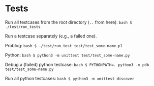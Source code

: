 Tests
=====

Run all testcases from the root directory (`..` from here):
    ```bash
    $ ./test/run_tests
    ```

Run a testcase separately (e.g., a failed one).

Problog:
    ```bash
    $ ./test/run_test test/test_some-name.pl
    ```

Python:
    ```bash
    $ python3 -m unittest test/test_some-name.py
    ```

Debug a (failed) python testcase:
    ```bash
    $ PYTHONPATH=. python3 -m pdb test/test_some-name.py
    ```

Run all python testcases:
    ```bash
    $ python3 -m unittest discover
    ```
